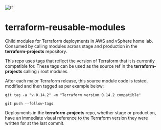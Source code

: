 ![tf](https://user-images.githubusercontent.com/45919758/85199881-af381100-b2ea-11ea-96b2-cdf29fd0b712.png)
# terraform-reusable-modules
Child modules for Terraform deployments in AWS and vSphere home lab. Consumed by calling modules across stage and production in the **terraform-projects** repository.

This repo uses tags that reflect the version of Terraform that it is currently compatible for. These tags can be used as the source ref in the **terraform-projects** calling / root modules. 

After each major Terraform release, this source module code is tested, modified and then tagged as per example below;

```
git tag -a "v.0.14.2" -m "Terraform version 0.14.2 compatible"

git push --follow-tags
```
Deployments in the **terraform-projects** repo, whether stage or production, have an immediate visual reference to the Terraform version they were written for at the last commit.
